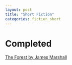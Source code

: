 ```yaml
---
layout: post
title: "Short Fiction"
categories: fiction_short
---
```



# Completed

[The Forest by James Marshall](the_forest.md)
